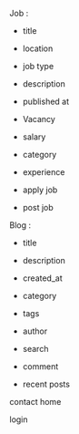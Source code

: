 Job :
- title
- location
- job type
- description
- published at
- Vacancy
- salary
- category
- experience

- apply job
- post job

Blog :
- title
- description
- created_at
- category
- tags
- author

- search
- comment
- recent posts

contact
home

login